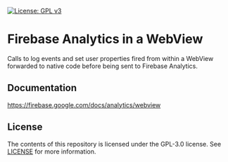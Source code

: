 [![License: GPL v3](https://img.shields.io/badge/License-GPLv3-blue.svg)](https://www.gnu.org/licenses/gpl-3.0)

# Firebase Analytics in a WebView
Calls to log events and set user properties fired from within a WebView forwarded to native code before being sent to Firebase Analytics.

## Documentation
https://firebase.google.com/docs/analytics/webview

## License
The contents of this repository is licensed under the GPL-3.0 license. See [LICENSE](LICENSE) for more information.
